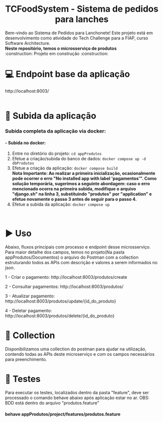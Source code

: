 <h1 align="center"> TCFoodSystem - Sistema de pedidos para lanches </h1>
Bem-vindo ao Sistema de Pedidos para Lanchonete! Este projeto está em desenvolvimento como atividade do Tech Challenge para a FIAP, curso Software Architecture.	
<br/>
<b>Neste repositório, temos o microsserviço de produtos</b>
<br/>
:construction: Projeto em construção :construction:
<br/>

# :computer: Endpoint base da aplicação
http://localhost:8003/
<br/>
<br/>

# :hammer: Subida da aplicação
### Subida completa da aplicação via docker:

#### - Subida no docker:
1. Entre no diretório do projeto: `cd appProdutos`
2. Efetue a criação/subida do banco de dados: `docker compose up -d dbProdutos`
3. Efetue a criação da aplicação: `docker compose build`                                                                                                                                                                                                                                                     
      <b>Nota Importante:
      Ao realizar a primeira inicialização, ocasionalmente pode ocorrer o erro "No installed app with label 'pagamentos'". Como solução temporária, sugerimos a seguinte abordagem: caso o erro mencionado ocorra na primeira subida, modifique o arquivo "django.sh" na linha       3, substituindo "produtos" por "application" e efetue novamente o passo 3 antes de seguir para o passo 4.</b>
4. Efetue a subida da aplicação: `docker compose up`
<br/>
  
# :arrow_forward: Uso 
Abaixo, fluxos principais com processo e endpoint desse microsserviço. Para maior detalhe dos campos, temos no projeto(Na pasta appProdutos/Documentos) o arquivo do Postman com a collection estruturando todos as APIs com descrição e valores a serem informados no json.

1 - Criar o pagamento: http://localhost:8003/produtos/create

2 - Consultar pagamentos: http://localhost:8003/produtos/

3 - Atualizar pagamento: http://localhost:8003/produtos/update/{id_do_produto}

4 - Deletar pagamento: http://localhost:8003/produtos/delete/{id_do_produto}

# :page_with_curl: Collection
Disponibilizamos uma collection do postman para ajudar na utilização, contendo todas as APIs deste microserviço e com os campos necessários para preenchimento. 

# :test_tube: Testes
Para executar os testes, localizados dentro da pasta "feature", deve ser processado o comando behave abaixo após aplicação estar no ar.
OBS: BDD está dentro do arquivo "produtos.feature"

#### behave appProdutos/project/features/produtos.feature

